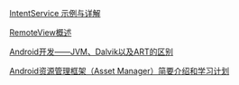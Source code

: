 [IntentService 示例与详解](https://www.jianshu.com/p/332b6daf91f0)

[RemoteView概述](https://www.cnblogs.com/playing/archive/2011/04/22/2024775.html)

[Android开发——JVM、Dalvik以及ART的区别](https://blog.csdn.net/seu_calvin/article/details/52354964)

[
Android资源管理框架（Asset Manager）简要介绍和学习计划](https://blog.csdn.net/Luoshengyang/article/details/8738877)